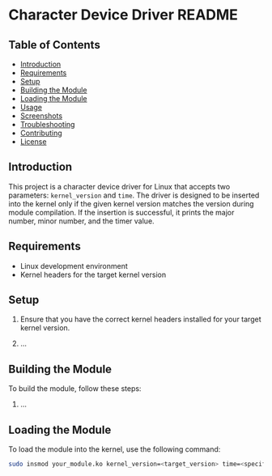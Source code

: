 # Character Device Driver README

## Table of Contents

- [Introduction](#introduction)
- [Requirements](#requirements)
- [Setup](#setup)
- [Building the Module](#building-the-module)
- [Loading the Module](#loading-the-module)
- [Usage](#usage)
- [Screenshots](#screenshots)
- [Troubleshooting](#troubleshooting)
- [Contributing](#contributing)
- [License](#license)

## Introduction

This project is a character device driver for Linux that accepts two parameters: `kernel_version` and `time`. The driver is designed to be inserted into the kernel only if the given kernel version matches the version during module compilation. If the insertion is successful, it prints the major number, minor number, and the timer value.

## Requirements

- Linux development environment
- Kernel headers for the target kernel version

## Setup

1. Ensure that you have the correct kernel headers installed for your target kernel version.

2. ...

## Building the Module

To build the module, follow these steps:

1. ...

## Loading the Module

To load the module into the kernel, use the following command:

```bash
sudo insmod your_module.ko kernel_version=<target_version> time=<specified_time>
